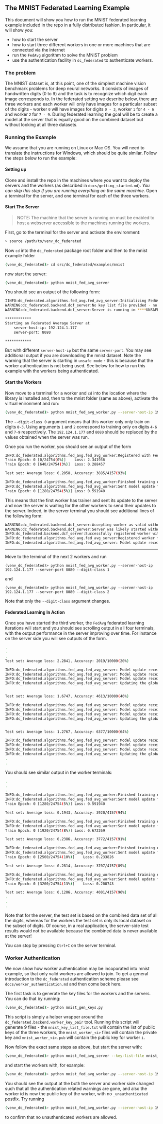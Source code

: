 ## The MNIST Federated Learning Example

This document will show you how to run the MNIST federated learning example included in the repo in a fully distributed fashion. In particular, it will show you:
- how to start the server
- how to start three different workers in one or more machines that are connected via the internet
- run the `FedAvg` algorithm to solve the MNIST problem
- use the authentication facility in `dc_federated` to authenticate workers. 

### The problem

The MNIST dataset is, at this point, one of the simplest machine vision benchmark problems for deep neural networks. It consists of images of handwritten digits (0 to 9) and the task is to recognize which digit each image corresponds to. In the federated setting we describe below, there are three workers and each worker will only have images for a particular subset of the digits - worker `0` will have images for digits `0 - 3`, worker `1` for `4 - 6` and worker `2` for `7 - 9`. During federated learning the goal will be to create a model at the server that is equally good on the combined dataset but without looking at all three datasets.

### Running the Example

We assume that you are running on Linux or Mac OS. You will need to translate the instructions for Windows, which should be quite similar. Follow the steps below to run the example:

#### Setting up

Clone and install the repo in the machines where you want to deploy the servers and the workers (as described in `docs/getting_started.md`). *You can skip this step if you are running everything on the same machine.* Open a terminal for the server, and one terminal for each of the three workers.

#### Start The Server 

> NOTE: The machine that the server is running on must be enabled to host a webserver accessible to the machines running the workers. 

First, go to the terminal for the server and activate the environment:
```bash
> source /path/to/venv_dc_federated
```
Now `cd` into the `dc_federated` package root folder and then to the mnist example folder
```bash
(venv_dc_federated)> cd src/dc_federated/examples/mnist
```
now start the server:
```bash
(venv_dc_federated)> python mnist_fed_avg_server 
```
You should see an output of the following form:

```bash
IINFO:dc_federated.algorithms.fed_avg.fed_avg_server:Initializing FedAvg server for model class MNISTNet
WARNING:dc_federated.backend.dcf_server:No key list file provided - no worker authentication will be used!!!.
WARNING:dc_federated.backend.dcf_server:Server is running in ****UNSAFE MODE.****

************
Starting an Federated Average Server at
	server-host-ip: 192.124.1.177 
	server-port: 8080

************
```
But with different `server-host-ip` but the same `server-port`. You may see additional output if you are downloading the mnist dataset. Note the warning that the server is starting in `unsafe mode` - this is because that the worker authentication is not being used. See below for how to run this example with the workers being authenticated.   

#### Start the Workers

Now move to a terminal for a worker and `cd` into the location where the library is installed and, then to the mnist folder (same as above), activate the virtual enironment  and run:
```bash
(venv_dc_federated)> python mnist_fed_avg_worker.py --server-host-ip 192.124.1.177  --server-port 8080 --digit-class 0 
```
The `--digit-class 0` argument means that this worker only only train on digits `0-3`. Using arguments `1` and `2` correspond to training only on digits `4-6` and `7-9` respectively. The `192.124.1.177` and `8080` should be replaced by the values obtained when the server was run. 

Once you run the worker, you should see an output of the form
```bash
INFO:dc_federated.algorithms.fed_avg.fed_avg_worker:Registered with FedAvg Server with worker id 7aa788c425ae1132672327085065281c79e017dd4821118b314a01f627348530
Train Epoch: 0 [0/24754(0%)]	Loss: 2.341936
Train Epoch: 0 [640/24754(3%)]	Loss: 0.288457

Test set: Average loss: 0.2058, Accuracy: 3885/4157(93%)

INFO:dc_federated.algorithms.fed_avg.fed_avg_worker:Finished training of local model for worker 7aa788c425ae1132672327085065281c79e017dd4821118b314a01f627348530
INFO:dc_federated.algorithms.fed_avg.fed_avg_worker:Sent model update from worker 7aa788c425ae1132672327085065281c79e017dd4821118b314a01f627348530 to the server.
Train Epoch: 0 [1280/24754(5%)]	Loss: 0.591940
```
This means that the first worker has trainer and sent its update to the server and now the server is waiting for the other workers to send their updates to the server. Indeed, in the server terminal you should see additional lines of the following form:
```bash
WARNING:dc_federated.backend.dcf_server:Accepting worker as valid without authentication.
WARNING:dc_federated.backend.dcf_server:Server was likely started without a list of valid public keys from workers.
INFO:dc_federated.backend.dcf_server:Successfully registered worker with public key: No public key was provided when worker was started.
INFO:dc_federated.algorithms.fed_avg.fed_avg_server:Registered worker f3bdfed678321f9d22aa742b579edda9d6ec84f5cb03fe259a5a70ac_unauthenticated
INFO:dc_federated.algorithms.fed_avg.fed_avg_server: Model update received from worker f3bdfed678321f9d22aa742b579edda9d6ec84f5cb03fe259a5a70ac_unauthenticated
```
---

Move to the terminal of the next 2 workers and run 
```
(venv_dc_federated)> python mnist_fed_avg_worker.py --server-host-ip 192.124.1.177 --server-port 8080 --digit-class 1
```
and 
```
(venv_dc_federated)> python mnist_fed_avg_worker.py --server-host-ip 192.124.1.177 --server-port 8080 --digit-class 2
```
Note that only the `--digit-class` argument changes. 

#### Federated Learning In Action

Once you have started the third worker, the `FedAvg` federated learning iterations will start and you should see scrolling output in all four terminals, with the output performance in the server improving over time. For instance on the server side you will see outputs of the form.

```bash
.
.
.
Test set: Average loss: 2.2841, Accuracy: 2019/10000(20%)

INFO:dc_federated.algorithms.fed_avg.fed_avg_server: Model update received from worker 6a324b496d449b6103450f8d5e4a188c5467ab963bc97926baad3c09_unauthenticated
INFO:dc_federated.algorithms.fed_avg.fed_avg_server: Model update received from worker 39c87ce30a29c2e0a27fd5506c3a27c6ca1b18d854abc0a0737e71bc_unauthenticated
INFO:dc_federated.algorithms.fed_avg.fed_avg_server: Model update received from worker f3bdfed678321f9d22aa742b579edda9d6ec84f5cb03fe259a5a70ac_unauthenticated
INFO:dc_federated.algorithms.fed_avg.fed_avg_server: Updating the global model.


Test set: Average loss: 1.6747, Accuracy: 4613/10000(46%)

INFO:dc_federated.algorithms.fed_avg.fed_avg_server: Model update received from worker 6a324b496d449b6103450f8d5e4a188c5467ab963bc97926baad3c09_unauthenticated
INFO:dc_federated.algorithms.fed_avg.fed_avg_server: Model update received from worker 39c87ce30a29c2e0a27fd5506c3a27c6ca1b18d854abc0a0737e71bc_unauthenticated
INFO:dc_federated.algorithms.fed_avg.fed_avg_server: Model update received from worker f3bdfed678321f9d22aa742b579edda9d6ec84f5cb03fe259a5a70ac_unauthenticated
INFO:dc_federated.algorithms.fed_avg.fed_avg_server: Updating the global model.


Test set: Average loss: 1.2767, Accuracy: 6377/10000(64%)

INFO:dc_federated.algorithms.fed_avg.fed_avg_server: Model update received from worker 6a324b496d449b6103450f8d5e4a188c5467ab963bc97926baad3c09_unauthenticated
INFO:dc_federated.algorithms.fed_avg.fed_avg_server: Model update received from worker 39c87ce30a29c2e0a27fd5506c3a27c6ca1b18d854abc0a0737e71bc_unauthenticated
INFO:dc_federated.algorithms.fed_avg.fed_avg_server: Model update received from worker f3bdfed678321f9d22aa742b579edda9d6ec84f5cb03fe259a5a70ac_unauthenticated
INFO:dc_federated.algorithms.fed_avg.fed_avg_server: Updating the global model..
.
.
```
You should see similar output in the worker terminals:
```bash
.
.
.
INFO:dc_federated.algorithms.fed_avg.fed_avg_worker:Finished training of local model for worker 7aa788c425ae1132672327085065281c79e017dd4821118b314a01f627348530
INFO:dc_federated.algorithms.fed_avg.fed_avg_worker:Sent model update from worker 7aa788c425ae1132672327085065281c79e017dd4821118b314a01f627348530 to the server.
Train Epoch: 0 [1280/24754(5%)]	Loss: 0.591940

Test set: Average loss: 0.1943, Accuracy: 3920/4157(94%)

INFO:dc_federated.algorithms.fed_avg.fed_avg_worker:Finished training of local model for worker 7aa788c425ae1132672327085065281c79e017dd4821118b314a01f627348530
INFO:dc_federated.algorithms.fed_avg.fed_avg_worker:Sent model update from worker 7aa788c425ae1132672327085065281c79e017dd4821118b314a01f627348530 to the server.
Train Epoch: 0 [1920/24754(8%)]	Loss: 0.672269

Test set: Average loss: 0.2386, Accuracy: 3772/4157(91%)

INFO:dc_federated.algorithms.fed_avg.fed_avg_worker:Finished training of local model for worker 7aa788c425ae1132672327085065281c79e017dd4821118b314a01f627348530
INFO:dc_federated.algorithms.fed_avg.fed_avg_worker:Sent model update from worker 7aa788c425ae1132672327085065281c79e017dd4821118b314a01f627348530 to the server.
Train Epoch: 0 [2560/24754(10%)]	Loss: 0.233826

Test set: Average loss: 0.2814, Accuracy: 3707/4157(89%)

INFO:dc_federated.algorithms.fed_avg.fed_avg_worker:Finished training of local model for worker 7aa788c425ae1132672327085065281c79e017dd4821118b314a01f627348530
INFO:dc_federated.algorithms.fed_avg.fed_avg_worker:Sent model update from worker 7aa788c425ae1132672327085065281c79e017dd4821118b314a01f627348530 to the server.
Train Epoch: 0 [3200/24754(13%)]	Loss: 0.200743

Test set: Average loss: 0.1206, Accuracy: 4001/4157(96%)
.
.
.
```

Note that for the server, the test set is based on the combined data set of all the digits, whereas for the workers the test set is only its local dataset on the subset of digits. Of course, in a real application, the server-side test results would not be available because the combined data is never available at the server! 


You can stop by pressing `Ctrl+C` on the server terminal.

### Worker Authentication

We now show how worker authentication may be incoporated into mnist example, so that only valid workers are allowed to join. To get a general introduction to the `dc_federated` authentication scheme please see `docs/worker_authentication.md` and then come back here.

The first task is to generate the key files for the workers and the servers. You can do that by running: 
```bash
(venv_dc_federated)> python mnist_gen_keys.py
```
This script is simply a helper wrapper around the `dc_federated.backend.worker_key_pair` tool. Running this script will generate 9 files - the `mnist_key_list_file.txt` will contain the list of public keys of the three workers, the `mnist_worker_<i>` files will contain the private key and `mnist_worker_<i>.pub` will contain the public key for worker `i`. 

Now follow the exact same steps as above, but start the server with:   
```bash
(venv_dc_federated)> python mnist_fed_avg_server --key-list-file mnist_key_list_file.txt 
```
and start the workers with, for example:
```bash
(venv_dc_federated)> python mnist_fed_avg_worker.py --server-host-ip 192.168.1.155 --server-port 8080 --private-key-file mnist_worker_0_key --digit-class 0
```
You should see the output at the both the server and worker side changed such that all the authentication related warnings are gone, and also the worker id is now the public key of the worker, with no `_unauthenticated` postfix. Try running 
```bash
(venv_dc_federated)> python mnist_fed_avg_worker.py --server-host-ip 192.168.1.155 --server-port 8080  --digit-class 0
```
to confirm that no unauthenticated workers are allowed.